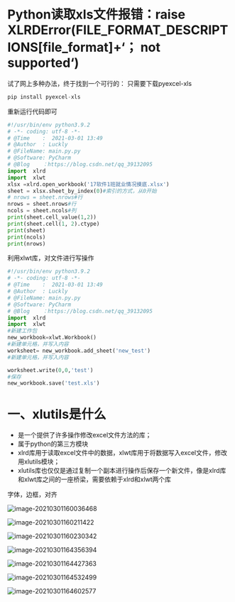 # Python读取xls文件报错：raise XLRDError(FILE_FORMAT_DESCRIPTIONS[file_format]+‘； not supported‘)

试了网上多种办法，终于找到一个可行的：
只需要下载pyexcel-xls

```python
pip install pyexcel-xls

```

重新运行代码即可

```python
#!/usr/bin/env python3.9.2
# -*- coding: utf-8 -*-
# @Time    :  2021-03-01 13:49
# @Author  : Luckly
# @FileName: main.py.py
# @Software: PyCharm
# @Blog    ：https://blog.csdn.net/qq_39132095
import  xlrd
import  xlwt
xlsx =xlrd.open_workbook('17软件1班就业情况摸底.xlsx')
sheet = xlsx.sheet_by_index(0)#索引的方式，从0开始
# nrows = sheet.nrows#行
nrows = sheet.nrows#行
ncols = sheet.ncols#列
print(sheet.cell_value(1,2))
print(sheet.cell(1, 2).ctype)
print(sheet)
print(ncols)
print(nrows)

```

利用xlwt库，对文件进行写操作

```python
#!/usr/bin/env python3.9.2
# -*- coding: utf-8 -*-
# @Time    :  2021-03-01 13:49
# @Author  : Luckly
# @FileName: main.py.py
# @Software: PyCharm
# @Blog    ：https://blog.csdn.net/qq_39132095
import  xlrd
import  xlwt
#新建工作包
new_workbook=xlwt.Workbook()
#新建单元格，并写入内容
worksheet= new_workbook.add_sheet('new_test')
#新建单元格，并写入内容

worksheet.write(0,0,'test')
#保存
new_workbook.save('test.xls')
```

# 一、xlutils是什么

- 是一个提供了许多操作修改excel文件方法的库；
- 属于python的第三方模块
- xlrd库用于读取excel文件中的数据，xlwt库用于将数据写入excel文件，修改用xlutils模块；
- xlutils库也仅仅是通过复制一个副本进行操作后保存一个新文件，像是xlrd库和xlwt库之间的一座桥梁，需要依赖于xlrd和xlwt两个库

字体，边框，对齐

![image-20210301160036468](https://luckly007.oss-cn-beijing.aliyuncs.com/images/20210301160036.png)

![image-20210301160211422](https://luckly007.oss-cn-beijing.aliyuncs.com/images/20210301160211.png)

![image-20210301160230342](https://luckly007.oss-cn-beijing.aliyuncs.com/images/20210301160230.png)

![image-20210301164356394](https://luckly007.oss-cn-beijing.aliyuncs.com/images/20210301164356.png)

![image-20210301164427363](https://luckly007.oss-cn-beijing.aliyuncs.com/images/20210301164427.png)

![image-20210301164532499](https://luckly007.oss-cn-beijing.aliyuncs.com/images/20210301164532.png)

![image-20210301164602577](https://luckly007.oss-cn-beijing.aliyuncs.com/images/20210301164602.png)